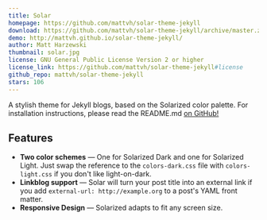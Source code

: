 ```yaml
---
title: Solar
homepage: https://github.com/mattvh/solar-theme-jekyll
download: https://github.com/mattvh/solar-theme-jekyll/archive/master.zip
demo: http://mattvh.github.io/solar-theme-jekyll/
author: Matt Harzewski
thumbnail: solar.jpg
license: GNU General Public License Version 2 or higher
license_link: https://github.com/mattvh/solar-theme-jekyll#license
github_repo: mattvh/solar-theme-jekyll
stars: 106
---
```


A stylish theme for Jekyll blogs, based on the Solarized color palette.
For installation instructions, please read the README.md [on
GitHub!](https://github.com/mattvh/solar-theme-jekyll)

## Features

* **Two color schemes** — One for Solarized Dark and one for Solarized
  Light. Just swap the reference to the `colors-dark.css` file with
  `colors-light.css` if you don't like light-on-dark.
* **Linkblog support** — Solar will turn your post title into an
  external link if you add `external-url: http://example.org` to a
  post's YAML front matter.
* **Responsive Design** — Solarized adapts to fit any screen size.
